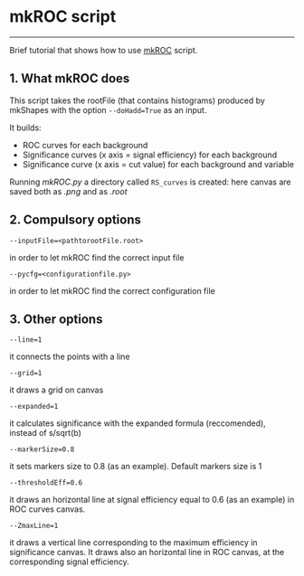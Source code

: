 # mkROC script

----

Brief tutorial that shows how to use [mkROC](https://github.com/UniMiBAnalyses/PlotsConfigurations/blob/master/Configurations/VBS/mkROC.py) script.

## 1. What mkROC does

This script takes the rootFile (that contains histograms) produced by mkShapes with the option `--doHadd=True` as an input.

It builds:

  * ROC curves for each background
  * Significance curves (x axis = signal efficiency) for each background
  * Significance curve (x axis = cut value) for each background and variable

Running _mkROC.py_ a directory called `RS_curves` is created: here canvas are saved both as _.png_ and as _.root_ 

## 2. Compulsory options
```
--inputFile=<pathtorootFile.root>
```
in order to let mkROC find the correct input file
```
--pycfg=<configurationfile.py>
```
in order to let mkROC find the correct configuration file

## 3. Other options
```
--line=1
```
it connects the points with a line
```
--grid=1
```
it draws a grid on canvas
```
--expanded=1
```
it calculates significance with the expanded formula (reccomended), instead of s/sqrt(b)
```
--markerSize=0.8
```
it sets markers size to 0.8 (as an example). Default markers size is 1
```
--thresholdEff=0.6
```
it draws an horizontal line at signal efficiency equal to 0.6 (as an example) in ROC curves canvas.
```
--ZmaxLine=1
```
it draws a vertical line corresponding to the maximum efficiency in significance canvas. It draws also an horizontal line in ROC canvas, at the corresponding signal efficiency.

